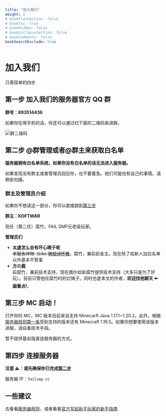 ```yaml
---
title: "加入我们"
weight: 2
# bookFlatSection: false
# bookToc: true
# bookHidden: false
# bookCollapseSection: false
# bookComments: false
bookSearchExclude: true
---
```


# 加入我们

只需简单的四步

## 第一步 加入我们的服务器官方 QQ 群

**群号：893514436**

如果你在用手机的话，你还可以通过扫下面的二维码来进群。

![群二维码](../../../assets/qrcode.jpg)

## 第二步 @群管理或者@群主来获取白名单

**服务器拥有白名单系统，如果你没有白名单的话无法进入服务器。**

如果发现没有群主或者管理员回应你，也不要着急。他们可能也有自己的事情。请稍安勿躁。

### 群主及管理员介绍

如果你不想读这一部分，你可以直接跳到[第三步](./#:~:text=%E7%94%BB%E9%87%8D%E7%82%B9!%E3%80%82-,%E7%AC%AC%E4%B8%89%E6%AD%A5%20MC%20%E5%90%AF%E5%8A%A8%EF%BC%81,-%23)

**群主：KOFTWAR**

现任（第二任）腐竹，FAIL SMP元老级玩家。

**管理员们**

- **太虚怎么会有坏心眼子呢**  
  ~~本服吉祥物（Like [琳琅诗怀雅](https://zh.moegirl.org.cn/%E7%90%B3%E7%90%85%E8%AF%97%E6%80%80%E9%9B%85)~~，腐竹，兼前前金主。现在除了给新人加白名单以外基本不管事
- **方の鹿**  
  前腐竹，兼前技术支持，现在偶尔给新腐竹提供技术支持（大多只是为了好玩）。目前只管他任腐竹时的烂摊子。同时也是本文的作者，**欢迎找他聊天 ⬅️ 画重点!**。

## 第三步 MC 启动！

打开你的 MC，MC 版本目前来说支持 Minecarft Java 1.17.1~1.20.2。此外，根据[服务器规则第一条](<../server_rules/#:~:text=%E7%A6%81%E6%AD%A2%E4%BD%BF%E7%94%A8%E6%A0%B8%E5%BF%83%E7%89%88%E6%9C%AC%E4%B8%BA%201.16.x%20%E4%BB%A5%E4%B8%8B(%E4%B8%8D%E5%90%AB%201.16.x)%E5%AE%A2%E6%88%B7%E7%AB%AF%E8%BF%9B%E6%9C%8D%EF%BC%8C%E6%97%A0%E8%AE%BA%E6%98%AF%E4%BD%95%E7%A7%8D%E6%8A%80%E6%9C%AF%E6%89%8B%E6%AE%B5%EF%BC%8C%E4%B8%80%E6%97%A6%E8%A2%AB%E5%8F%91%E7%8E%B0/%E4%B8%BE%E6%8A%A5%E7%9B%B4%E6%8E%A5%E4%B8%8E%E5%BC%80%E6%8C%82%E7%AD%89%E8%A7%86%E4%B9%8B>)受到支持的版本还有 Minecraft 1.16.5。如果你想要使用该版本进服，请自备技术手段。

暂不提供基岩版直连服务器的方式。

## 第四步 连接服务器

**注意 ⚠️：请先确保你已完成[第二步](./#:~:text=%E4%B8%BB%E6%9D%A5%E8%8E%B7%E5%8F%96-,%E7%99%BD%E5%90%8D%E5%8D%95,-%23)**

服务器 IP：`failsmp.cc`

## 一些建议

去看看[服务器规则](../server_rules)，或者看看[官方写给新手玩家的新手指南](../tutorial)
